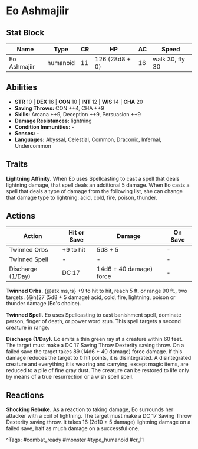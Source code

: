 # Eo Ashmajiir

## Stat Block

| Name | Type | CR | HP | AC | Speed |
|------|------|----|----|----|-------|
| Eo Ashmajiir | humanoid | 11 | 126 (28d8 + 0) | 16 | walk 30, fly 30 |

## Abilities

- **STR** 10 | **DEX** 16 | **CON** 10 | **INT** 12 | **WIS** 14 | **CHA** 20
- **Saving Throws:** CON ++4, CHA ++9  
- **Skills:** Arcana ++9, Deception ++9, Persuasion ++9  
- **Damage Resistances:** lightning  
- **Condition Immunities:** -  
- **Senses:** -  
- **Languages:** Abyssal, Celestial, Common, Draconic, Infernal, Undercommon

## Traits

**Lightning Affinity.** When Eo uses Spellcasting to cast a spell that deals lightning damage, that spell deals an additional 5 damage. When Eo casts a spell that deals a type of damage from the following list, she can change that damage type to lightning: acid, cold, fire, poison, thunder.


## Actions

| Action | Hit or Save | Damage | On Save |
|--------|--------------|--------|----------|
| Twinned Orbs | +9 to hit | 5d8 + 5 | - |
| Twinned Spell | - | - | - |
| Discharge (1/Day) | DC 17 | 14d6 + 40 damage) force | - |

**Twinned Orbs.** {@atk ms,rs} +9 to hit to hit, reach 5 ft. or range 90 ft., two targets. {@h}27 (5d8 + 5 damage) acid, cold, fire, lightning, poison or thunder damage (Eo's choice).

**Twinned Spell.** Eo uses Spellcasting to cast banishment spell, dominate person, finger of death, or power word stun. This spell targets a second creature in range.

**Discharge (1/Day).** Eo emits a thin green ray at a creature within 60 feet. The target must make a DC 17 Saving Throw Dexterity saving throw. On a failed save the target takes 89 (14d6 + 40 damage) force damage. If this damage reduces the target to 0 hit points, it is disintegrated. A disintegrated creature and everything it is wearing and carrying, except magic items, are reduced to a pile of fine gray dust. The creature can be restored to life only by means of a true resurrection or a wish spell spell.

## Reactions

**Shocking Rebuke.** As a reaction to taking damage, Eo surrounds her attacker with a coil of lightning. The target must make a DC 17 Saving Throw Dexterity saving throw. It takes 16 (2d10 + 5 damage) lightning damage on a failed save, half as much damage on a successful one.



^Tags: #combat_ready #monster #type_humanoid #cr_11